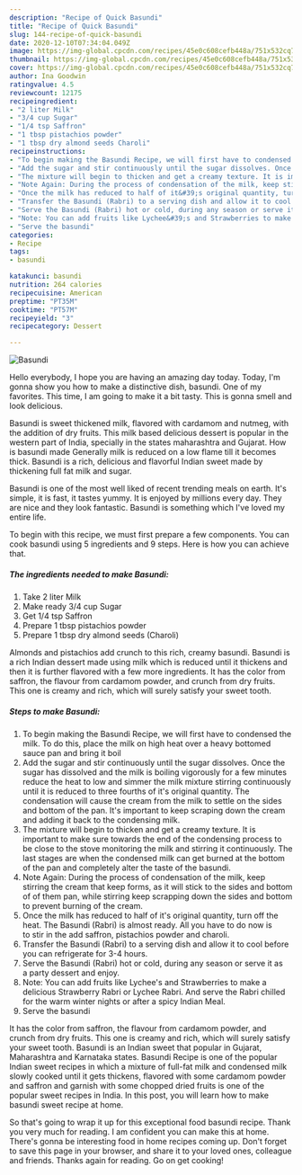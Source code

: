 ```yaml
---
description: "Recipe of Quick Basundi"
title: "Recipe of Quick Basundi"
slug: 144-recipe-of-quick-basundi
date: 2020-12-10T07:34:04.049Z
image: https://img-global.cpcdn.com/recipes/45e0c608cefb448a/751x532cq70/basundi-recipe-main-photo.jpg
thumbnail: https://img-global.cpcdn.com/recipes/45e0c608cefb448a/751x532cq70/basundi-recipe-main-photo.jpg
cover: https://img-global.cpcdn.com/recipes/45e0c608cefb448a/751x532cq70/basundi-recipe-main-photo.jpg
author: Ina Goodwin
ratingvalue: 4.5
reviewcount: 12175
recipeingredient:
- "2 liter Milk"
- "3/4 cup Sugar"
- "1/4 tsp Saffron"
- "1 tbsp pistachios powder"
- "1 tbsp dry almond seeds Charoli"
recipeinstructions:
- "To begin making the Basundi Recipe, we will first have to condensed the milk. To do this, place the milk on high heat over a heavy bottomed sauce pan and bring it boil"
- "Add the sugar and stir continuously until the sugar dissolves. Once the sugar has dissolved and the milk is boiling vigorously for a few minutes reduce the heat to low and simmer the milk mixture stirring continuously until it is reduced to three fourths of it&#39;s original quantity. The condensation will cause the cream from the milk to settle on the sides and bottom of the pan. It&#39;s important to keep scraping down the cream and adding it back to the condensing milk."
- "The mixture will begin to thicken and get a creamy texture. It is important to make sure towards the end of the condensing process to be close to the stove monitoring the milk and stirring it continuously. The last stages are when the condensed milk can get burned at the bottom of the pan and completely alter the taste of the basundi."
- "Note Again: During the process of condensation of the milk, keep stirring the cream that keep forms, as it will stick to the sides and bottom of of them pan, while stirring keep scrapping down the sides and bottom to prevent burning of the cream."
- "Once the milk has reduced to half of it&#39;s original quantity, turn off the heat. The Basundi (Rabri) is almost ready. All you have to do now is to stir in the add saffron, pistachios powder and charoli."
- "Transfer the Basundi (Rabri) to a serving dish and allow it to cool before you can refrigerate for 3-4 hours."
- "Serve the Basundi (Rabri) hot or cold, during any season or serve it as a party dessert and enjoy."
- "Note: You can add fruits like Lychee&#39;s and Strawberries to make a delicious Strawberry Rabri or Lychee Rabri. And serve the Rabri chilled for the warm winter nights or after a spicy Indian Meal."
- "Serve the basundi"
categories:
- Recipe
tags:
- basundi

katakunci: basundi 
nutrition: 264 calories
recipecuisine: American
preptime: "PT35M"
cooktime: "PT57M"
recipeyield: "3"
recipecategory: Dessert

---
```



![Basundi](https://img-global.cpcdn.com/recipes/45e0c608cefb448a/751x532cq70/basundi-recipe-main-photo.jpg)

Hello everybody, I hope you are having an amazing day today. Today, I'm gonna show you how to make a distinctive dish, basundi. One of my favorites. This time, I am going to make it a bit tasty. This is gonna smell and look delicious.

Basundi is sweet thickened milk, flavored with cardamom and nutmeg, with the addition of dry fruits. This milk based delicious dessert is popular in the western part of India, specially in the states maharashtra and Gujarat. How is basundi made Generally milk is reduced on a low flame till it becomes thick. Basundi is a rich, delicious and flavorful Indian sweet made by thickening full fat milk and sugar.

Basundi is one of the most well liked of recent trending meals on earth. It's simple, it is fast, it tastes yummy. It is enjoyed by millions every day. They are nice and they look fantastic. Basundi is something which I've loved my entire life.


To begin with this recipe, we must first prepare a few components. You can cook basundi using 5 ingredients and 9 steps. Here is how you can achieve that.

<!--inarticleads1-->

##### The ingredients needed to make Basundi:

1. Take 2 liter Milk
1. Make ready 3/4 cup Sugar
1. Get 1/4 tsp Saffron
1. Prepare 1 tbsp pistachios powder
1. Prepare 1 tbsp dry almond seeds (Charoli)


Almonds and pistachios add crunch to this rich, creamy basundi. Basundi is a rich Indian dessert made using milk which is reduced until it thickens and then it is further flavored with a few more ingredients. It has the color from saffron, the flavour from cardamom powder, and crunch from dry fruits. This one is creamy and rich, which will surely satisfy your sweet tooth. 

<!--inarticleads2-->

##### Steps to make Basundi:

1. To begin making the Basundi Recipe, we will first have to condensed the milk. To do this, place the milk on high heat over a heavy bottomed sauce pan and bring it boil
1. Add the sugar and stir continuously until the sugar dissolves. Once the sugar has dissolved and the milk is boiling vigorously for a few minutes reduce the heat to low and simmer the milk mixture stirring continuously until it is reduced to three fourths of it&#39;s original quantity. The condensation will cause the cream from the milk to settle on the sides and bottom of the pan. It&#39;s important to keep scraping down the cream and adding it back to the condensing milk.
1. The mixture will begin to thicken and get a creamy texture. It is important to make sure towards the end of the condensing process to be close to the stove monitoring the milk and stirring it continuously. The last stages are when the condensed milk can get burned at the bottom of the pan and completely alter the taste of the basundi.
1. Note Again: During the process of condensation of the milk, keep stirring the cream that keep forms, as it will stick to the sides and bottom of of them pan, while stirring keep scrapping down the sides and bottom to prevent burning of the cream.
1. Once the milk has reduced to half of it&#39;s original quantity, turn off the heat. The Basundi (Rabri) is almost ready. All you have to do now is to stir in the add saffron, pistachios powder and charoli.
1. Transfer the Basundi (Rabri) to a serving dish and allow it to cool before you can refrigerate for 3-4 hours.
1. Serve the Basundi (Rabri) hot or cold, during any season or serve it as a party dessert and enjoy.
1. Note: You can add fruits like Lychee&#39;s and Strawberries to make a delicious Strawberry Rabri or Lychee Rabri. And serve the Rabri chilled for the warm winter nights or after a spicy Indian Meal.
1. Serve the basundi


It has the color from saffron, the flavour from cardamom powder, and crunch from dry fruits. This one is creamy and rich, which will surely satisfy your sweet tooth. Basundi is an Indian sweet that popular in Gujarat, Maharashtra and Karnataka states. Basundi Recipe is one of the popular Indian sweet recipes in which a mixture of full-fat milk and condensed milk slowly cooked until it gets thickens, flavored with some cardamom powder and saffron and garnish with some chopped dried fruits is one of the popular sweet recipes in India. In this post, you will learn how to make basundi sweet recipe at home. 

So that's going to wrap it up for this exceptional food basundi recipe. Thank you very much for reading. I am confident you can make this at home. There's gonna be interesting food in home recipes coming up. Don't forget to save this page in your browser, and share it to your loved ones, colleague and friends. Thanks again for reading. Go on get cooking!
